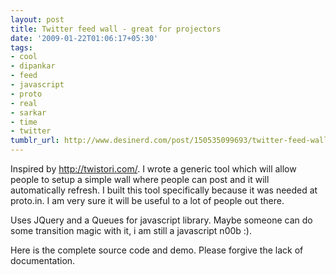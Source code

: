 ```yaml
---
layout: post
title: Twitter feed wall - great for projectors
date: '2009-01-22T01:06:17+05:30'
tags:
- cool
- dipankar
- feed
- javascript
- proto
- real
- sarkar
- time
- twitter
tumblr_url: http://www.desinerd.com/post/150535099693/twitter-feed-wall-great-for-projectors
---
```

Inspired by http://twistori.com/. I wrote a generic tool which will allow people to setup a simple wall where people can post and it will automatically refresh. I built this tool specifically because it was needed at proto.in. I am very sure it will be useful to a lot of people out there.

Uses JQuery and a Queues for javascript library. Maybe someone can do some transition magic with it, i am still a javascript n00b :).

Here is the complete source code and demo. Please forgive the lack of documentation.
